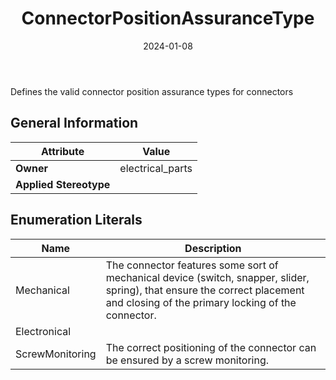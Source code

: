 ﻿---
title: ConnectorPositionAssuranceType
toc: false
type: specs
date: "2024-01-08"
draft: false
specification: VEC
version: 2.1.0
documentType: "Recommendation"
elementType: Class
classes:
  - ConnectorPositionAssuranceType
menu_name: vec-2.1.0
---
<p> Defines the valid connector position assurance types for connectors      </p>

## General Information

| Attribute               | Value |
|-------------------------|-------|
| **Owner**               | electrical_parts |
| **Applied Stereotype**  |   |

## Enumeration Literals
| Name          | **Description** |
|---------------|-----------------|
| Mechanical | The connector features some sort of mechanical device (switch, snapper, slider, spring), that ensure the correct placement and closing of the primary locking of the connector. |
| Electronical |  |
| ScrewMonitoring | The correct positioning of the connector can be ensured by a screw monitoring. |
